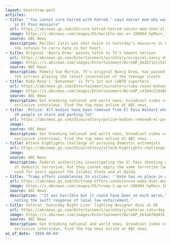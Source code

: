 ```yaml
---
layout: bootstrap-post
articles:
- title: "'You cannot cure hatred with hatred,' says soccer mom who was shot twice
    in El Paso massacre"
  url: https://abcnews.go.com/US/cure-hatred-hatred-soccer-mom-shot-el-paso/story?id=64772727
  image: https://s.abcnews.com/images/US/marible-abc-er-190804_hpMain_16x9_992.jpg
  source: ABC News
  description: Maribel Latín was shot twice in Saturday's massacre in El Paso -- yet
    she refuses to carry hate in her heart.
- title: Original 'Nancy Drew' passes torch to TV's newest version
  url: https://abcnews.go.com/Entertainment/wireStory/original-nancy-drew-passes-torch-tvs-newest-version-64773334
  image: https://s.abcnews.com/images/Entertainment/WireAP_842b712cc5194ce486c3e52e0cee9047_16x9_992.jpg
  source: ABC News
  description: Pamela Sue Martin, TV's original Nancy Drew, has passed the torch to
    the actress playing the latest incarnation of the teenage sleuth
- title: Ruby Rose's 'Batwoman' is TV's 1st out LGBTQ superhero
  url: https://abcnews.go.com/Entertainment/wireStory/ruby-roses-batwoman-tvs-1st-lgbtq-superhero-64773029
  image: https://s.abcnews.com/images/Entertainment/WireAP_c4164c22d48b452eb360908e6c827b36_16x9_992.jpg
  source: ABC News
  description: Get breaking national and world news, broadcast video coverage, and
    exclusive interviews. Find the top news online at ABC news.
- title: 'Police: All bodies have been removed from El Paso Walmart where gunman killed
    20 people in store and parking lot'
  url: https://abcnews.go.com/US/wireStory/police-bodies-removed-el-paso-walmart-gunman-killed-64772986
  image: 
  source: ABC News
  description: Get breaking national and world news, broadcast video coverage, and
    exclusive interviews. Find the top news online at ABC news.
- title: Attack highlights challenge of pursuing domestic extremists
  url: https://abcnews.go.com/US/wireStory/attack-highlights-challenge-pursuing-domestic-extremists-64772625
  image: 
  source: ABC News
  description: Federal authorities investigating the El Paso shooting call it an act
    of domestic terrorism, but they cannot apply the same terrorism law that has been
    used for years against the Islamic State and al-Qaida
- title: 'Trump offers condolences to victims: ''Hate has no place in our country'''
  url: https://abcnews.go.com/US/trump-offers-condolences-wake-dual-mass-shootings-hate/story?id=64771199
  image: https://s.abcnews.com/images/US/trump-1-ap-er-190804_hpMain_16x9_992.jpg
  source: ABC News
  description: '"It was horrible but it could have been so much worse," Trump said,
    noting the swift response of local law enforcement.'
- title: Veteran 'Saturday Night Live' lighting designer dies at 96
  url: https://abcnews.go.com/Entertainment/wireStory/veteran-saturday-night-live-lighting-designer-dies-96-64772083
  image: https://s.abcnews.com/images/Entertainment/WireAP_eb1abf8d435f471fb760876303375ad1_16x9_992.jpg
  source: ABC News
  description: Get breaking national and world news, broadcast video coverage, and
    exclusive interviews. Find the top news online at ABC news.
as_of_date: '2019-08-04'
---
```


